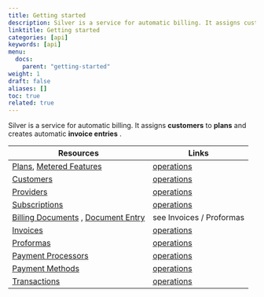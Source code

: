 ```yaml
---
title: Getting started
description: Silver is a service for automatic billing. It assigns customers to plans and creates automatic invoice entries. Here is a list of links to resource definitions as well as detailed usage examples.
linktitle: Getting started
categories: [api]
keywords: [api]
menu:
  docs:
    parent: "getting-started"
weight: 1
draft: false
aliases: []
toc: true
related: true
---
```


Silver is a service for automatic billing. It assigns __customers__ to __plans__ and creates automatic __invoice entries__ .


| Resources                                                              | Links                         |
|------------------------------------------------------------------------|-------------------------------|
| [Plans](resources#plan), [Metered Features](resources#metered-feature) | [operations](plans)           |
| [Customers](resources#customer)                                        | [operations](customers)       |
| [Providers](resources#provider)                                        | [operations](providers)       |
| [Subscriptions](resources#subscription)                                | [operations](subscriptions)   |
| [Billing Documents](resources#billing-document) , [Document Entry](resources#document-entry) | see Invoices / Proformas |
| [Invoices](resources#invoice)                                         | [operations](invoices)        |
| [Proformas](resources#proforma)                                       | [operations](proformas)       |
| [Payment Processors](resources#payment-processor)                    | [operations](payment-processors) |
| [Payment Methods](resources#payment-method)                          | [operations](payment-methods)    |
| [Transactions](resources#transaction)                                | [operations](transactions)    |
